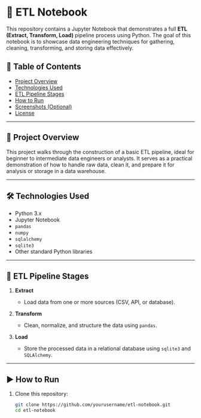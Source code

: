 # 🧪 ETL Notebook

This repository contains a Jupyter Notebook that demonstrates a full **ETL (Extract, Transform, Load)** pipeline process using Python. The goal of this notebook is to showcase data engineering techniques for gathering, cleaning, transforming, and storing data effectively.

## 📌 Table of Contents

- [Project Overview](#project-overview)
- [Technologies Used](#technologies-used)
- [ETL Pipeline Stages](#etl-pipeline-stages)
- [How to Run](#how-to-run)
- [Screenshots (Optional)](#screenshots-optional)
- [License](#license)

---

## 📖 Project Overview

This project walks through the construction of a basic ETL pipeline, ideal for beginner to intermediate data engineers or analysts. It serves as a practical demonstration of how to handle raw data, clean it, and prepare it for analysis or storage in a data warehouse.

---

## 🛠️ Technologies Used

- Python 3.x  
- Jupyter Notebook  
- `pandas`  
- `numpy`  
- `sqlalchemy`  
- `sqlite3`  
- Other standard Python libraries

---

## 🔄 ETL Pipeline Stages

1. **Extract**  
   - Load data from one or more sources (CSV, API, or database).

2. **Transform**  
   - Clean, normalize, and structure the data using `pandas`.

3. **Load**  
   - Store the processed data in a relational database using `sqlite3` and `SQLAlchemy`.

---

## ▶️ How to Run

1. Clone this repository:
   ```bash
   git clone https://github.com/yourusername/etl-notebook.git
   cd etl-notebook
